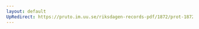 ```yaml
---
layout: default
UpRedirect: https://pruto.im.uu.se/riksdagen-records-pdf/1872/prot-1872--fk--506/prot-1872--fk--506_011.pdf
---
```

